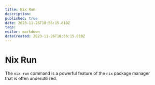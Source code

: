 ```yaml
---
title: Nix Run
description: 
published: true
date: 2023-11-26T18:56:15.810Z
tags: 
editor: markdown
dateCreated: 2023-11-26T18:56:15.810Z
---
```


# Nix Run
The `nix run` command is a powerful feature of the `nix` package manager that is often underutilized. 

